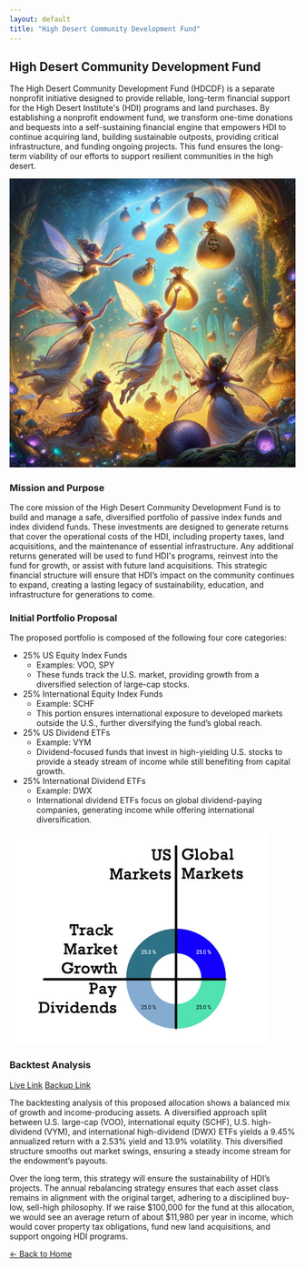 ```yaml
---
layout: default
title: "High Desert Community Development Fund"
---
```


## High Desert Community Development Fund

The High Desert Community Development Fund (HDCDF) is a separate nonprofit initiative designed to provide reliable, long-term financial support for the High Desert Institute's (HDI) programs and land purchases. By establishing a nonprofit endowment fund, we transform one-time donations and bequests into a self-sustaining financial engine that empowers HDI to continue acquiring land, building sustainable outposts, providing critical infrastructure, and funding ongoing projects. This fund ensures the long-term viability of our efforts to support resilient communities in the high desert.  

<img src="/assets/images/fundweavers.jpg" class="photo">

### Mission and Purpose

The core mission of the High Desert Community Development Fund is to build and manage a safe, diversified portfolio of passive index funds and index dividend funds. These investments are designed to generate returns that cover the operational costs of the HDI, including property taxes, land acquisitions, and the maintenance of essential infrastructure. Any additional returns generated will be used to fund HDI's programs, reinvest into the fund for growth, or assist with future land acquisitions. This strategic financial structure will ensure that HDI’s impact on the community continues to expand, creating a lasting legacy of sustainability, education, and infrastructure for generations to come.  

### Initial Portfolio Proposal

The proposed portfolio is composed of the following four core categories:
  - 25% US Equity Index Funds
      - Examples: VOO, SPY
      - These funds track the U.S. market, providing growth from a diversified selection of large-cap stocks.
  - 25% International Equity Index Funds
      - Example: SCHF
      - This portion ensures international exposure to developed markets outside the U.S., further diversifying the fund’s global reach.
  - 25% US Dividend ETFs
      - Example: VYM
      - Dividend-focused funds that invest in high-yielding U.S. stocks to provide a steady stream of income while still benefiting from capital growth.
  - 25% International Dividend ETFs
      - Example: DWX
      - International dividend ETFs focus on global dividend-paying companies, generating income while offering international diversification.

<img src="/assets/images/fund-goals.jpg" class="photo">

### Backtest Analysis
[Live Link](https://www.portfoliovisualizer.com/backtest-portfolio?s=y&sl=1517kxQGIJTrXImPGJOU63)
[Backup Link](/assets/Backtest-Portfolio-Asset-Allocation.pdf)

The backtesting analysis of this proposed allocation shows a balanced mix of growth and income-producing assets. A diversified approach split between U.S. large-cap (VOO), international equity (SCHF), U.S. high-dividend (VYM), and international high-dividend (DWX) ETFs yields a 9.45% annualized return with a 2.53% yield and 13.9% volatility. This diversified structure smooths out market swings, ensuring a steady income stream for the endowment’s payouts.

Over the long term, this strategy will ensure the sustainability of HDI’s projects. The annual rebalancing strategy ensures that each asset class remains in alignment with the original target, adhering to a disciplined buy-low, sell-high philosophy. If we raise $100,000 for the fund at this allocation, we would see an average return of about $11,980 per year in income, which would cover property tax obligations, fund new land acquisitions, and support ongoing HDI programs.


[← Back to Home](/)
